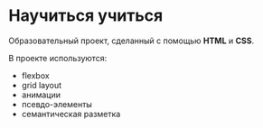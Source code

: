 # Научиться учиться
Образовательный проект, сделанный с помощью **HTML** и **CSS**.

В проекте используются:
* flexbox
* grid layout
* анимации
* псевдо-элементы
* семантическая разметка
